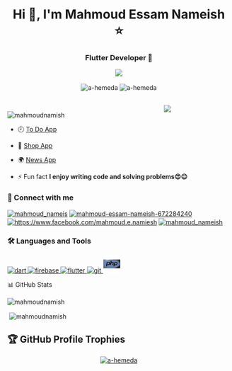 <h1 align="center">Hi 👋, I'm Mahmoud Essam Nameish ⭐</h1>
<h3 align="center">Flutter Developer 💎</h3>
<p align="center"> <img src="https://readme-typing-svg.herokuapp.com?lines=Welcome,+Let's+follow+each+other+🙄" /> </p>
<p align="center"> <img src="https://komarev.com/ghpvc/?username=a-hemeda&label=Profile%20views&color=004080&style=flat" alt="a-hemeda" height="30" width="180" />
	           <img src="https://img.shields.io/github/followers/a-hemeda?label=Followers&color=600000&style=flat" alt="a-hemeda" height="30" width="120" />
</p>
<br>
<img align="right" src="https://user-images.githubusercontent.com/63050133/156676671-d5b2e362-97d4-4404-9447-dd71ddfea82f.gif" width = 150px/>

<p align="left"> <img src="https://komarev.com/ghpvc/?username=mahmoudnamish&label=Profile%20views&color=0e75b6&style=flat" alt="mahmoudnamish" /> </p>

- 🕗 [To Do App](https://github.com/mahmoudnamish/TODO_sqflit_algoriza)

- 🏩 [Shop App](https://github.com/mahmoudnamish/shop_app)

- 🌍 [News App](https://github.com/mahmoudnamish/news_app)

- ⚡ Fun fact **I enjoy writing code and solving problems😍😉**

<h3 align="left">📩 Connect with me</h3>
<p align="left">
<a href="https://twitter.com/mahmoud_nameis" target="blank"><img align="center" src="https://raw.githubusercontent.com/rahuldkjain/github-profile-readme-generator/master/src/images/icons/Social/twitter.svg" alt="mahmoud_nameis" height="30" width="40" /></a>
<a href="https://linkedin.com/in/mahmoud-essam-nameish-672284240" target="blank"><img align="center" src="https://raw.githubusercontent.com/rahuldkjain/github-profile-readme-generator/master/src/images/icons/Social/linked-in-alt.svg" alt="mahmoud-essam-nameish-672284240" height="30" width="40" /></a>
<a href="https://fb.com/https://www.facebook.com/mahmoud.e.namiesh" target="blank"><img align="center" src="https://raw.githubusercontent.com/rahuldkjain/github-profile-readme-generator/master/src/images/icons/Social/facebook.svg" alt="https://www.facebook.com/mahmoud.e.namiesh" height="30" width="40" /></a>
<a href="https://instagram.com/mahmoud_nameish" target="blank"><img align="center" src="https://raw.githubusercontent.com/rahuldkjain/github-profile-readme-generator/master/src/images/icons/Social/instagram.svg" alt="mahmoud_nameish" height="30" width="40" /></a>
</p>

<h3 align="left"> 🛠 Languages and Tools</h3>
<p align="left"> <a href="https://dart.dev" target="_blank" rel="noreferrer"> <img src="https://www.vectorlogo.zone/logos/dartlang/dartlang-icon.svg" alt="dart" width="40" height="40"/> </a> <a href="https://firebase.google.com/" target="_blank" rel="noreferrer"> <img src="https://www.vectorlogo.zone/logos/firebase/firebase-icon.svg" alt="firebase" width="40" height="40"/> </a> <a href="https://flutter.dev" target="_blank" rel="noreferrer"> <img src="https://www.vectorlogo.zone/logos/flutterio/flutterio-icon.svg" alt="flutter" width="40" height="40"/> </a> <a href="https://git-scm.com/" target="_blank" rel="noreferrer"> <img src="https://www.vectorlogo.zone/logos/git-scm/git-scm-icon.svg" alt="git" width="40" height="40"/> </a> <a href="https://www.php.net" target="_blank" rel="noreferrer"> <img src="https://raw.githubusercontent.com/devicons/devicon/master/icons/php/php-original.svg" alt="php" width="40" height="40"/> </a> </p>

 📊 GitHub Stats
<p><img align="center" src="https://github-readme-stats.vercel.app/api/top-langs?username=mahmoudnamish&show_icons=true&locale=en&layout=compact" alt="mahmoudnamish" /></p>
<p>&nbsp;<img align="center" src="https://github-readme-stats.vercel.app/api?username=mahmoudnamish&show_icons=true&locale=en" alt="mahmoudnamish" /></p>




## 🏆 GitHub Profile Trophies
<p align="center">
 <a href="https://github.com/ryo-ma/github-profile-trophy"><img src="https://github-profile-trophy.vercel.app/?username=a-hemeda&theme=algolia" alt="a-hemeda" /></a> </p>


